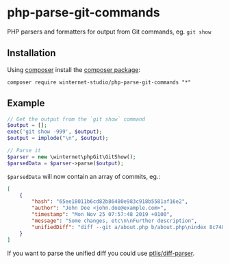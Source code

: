 # php-parse-git-commands
PHP parsers and formatters for output from Git commands, eg. `git show`

## Installation

Using [composer](https://getcomposer.org/) install the [composer package]:

    composer require winternet-studio/php-parse-git-commands "*"

[composer package]: https://packagist.org/packages/winternet-studio/php-parse-git-commands "This package on packagist.org"

## Example

```php
// Get the output from the `git show` command
$output = [];
exec('git show -999', $output);
$output = implode("\n", $output);

// Parse it
$parser = new \winternet\phpGit\GitShow();
$parsedData = $parser->parse($output);
```

`$parsedData` will now contain an array of commits, eg.:

```json
[
    {
        "hash": "65ee18011b6cd82b86480e983c918b5581af16e2",
        "author": "John Doe <john.doe@example.com>",
        "timestamp": "Mon Nov 25 07:57:48 2019 +0100",
        "message": "Some changes, etc\n\nFurther description",
        "unifiedDiff": "diff --git a/about.php b/about.php\nindex 8c7481d..037fa59 100644\n--- a/about.php\n+++ b/about.php\n@@ -1 +1,4 @@\n-This is an About Us page\n+This is an About us page\n+laksdfkajsdf\n+lasjldkfjasdf\n+laskdjfsd\ndiff --git a/index.php b/index.php\nindex 22d90cd..9f87cd5 100644\n--- a/index.php\n+++ b/index.php\n@@ -5,3 +5,5 @@ echo '<div>Date: '. date('Y-m-d H:i') .'</div>';\n function nice_little_function() {\n \treturn 5 * 6;\n }\n+\n+echo nice_little_function();\n\n"
    }
]
```

If you want to parse the unified diff you could use [ptlis/diff-parser](https://github.com/ptlis/diff-parser).
